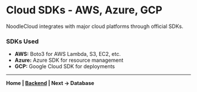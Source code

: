 # Cloud SDKs - AWS, Azure, GCP

NoodleCloud integrates with major cloud platforms through official SDKs.

### **SDKs Used**
- **AWS:** Boto3 for AWS Lambda, S3, EC2, etc.
- **Azure:** Azure SDK for resource management
- **GCP:** Google Cloud SDK for deployments

---

**Home | [Backend](./backend.md) | Next → Database**
